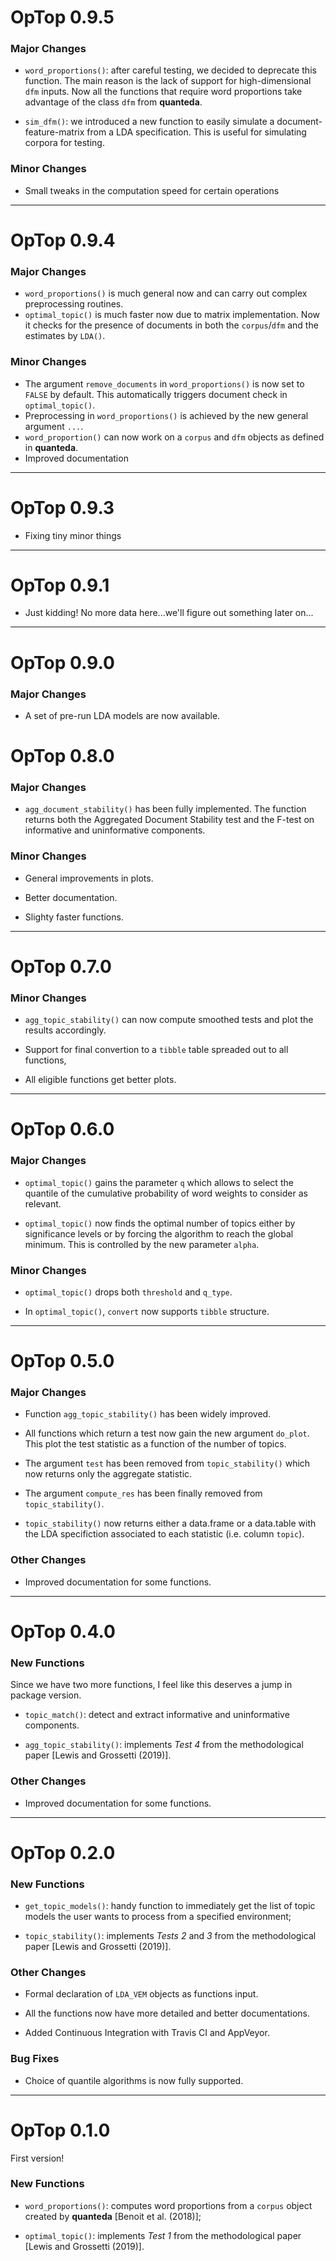 # OpTop 0.9.5

### Major Changes

* `word_proportions()`: after careful testing, we decided to deprecate this function. 
The main reason is the lack of support for high-dimensional `dfm` inputs. Now all the
functions that require word proportions take advantage of the class `dfm` from **quanteda**.

* `sim_dfm()`: we introduced a new function to easily simulate a document-feature-matrix from
a LDA specification. This is useful for simulating corpora for testing.

### Minor Changes

* Small tweaks in the computation speed for certain operations

---

# OpTop 0.9.4

### Major Changes

* `word_proportions()` is much general now and can carry out complex 
preprocessing routines. 
* `optimal_topic()` is much faster now due to matrix implementation. Now it checks
for the presence of documents in both the `corpus`/`dfm` and the estimates by `LDA()`.

### Minor Changes

* The argument `remove_documents` in `word_proportions()` is now set to `FALSE`
by default. This automatically triggers document check in `optimal_topic()`. 
* Preprocessing in `word_proportions()` is achieved by the new general argument
`...`.
* `word_proportion()` can now work on a `corpus` and `dfm` objects as defined
in __quanteda__.
* Improved documentation 

---

# OpTop 0.9.3

* Fixing tiny minor things

---

# OpTop 0.9.1

* Just kidding! No more data here...we'll figure out something later on...

---

# OpTop 0.9.0

### Major Changes

* A set of pre-run LDA models are now available.

# OpTop 0.8.0

### Major Changes

* `agg_document_stability()` has been fully implemented. The function returns
both the Aggregated Document Stability test and the F-test on informative
and uninformative components.

### Minor Changes

* General improvements in plots.

* Better documentation.

* Slighty faster functions.

---

# OpTop 0.7.0

### Minor Changes

* `agg_topic_stability()` can now compute smoothed tests and plot the results
accordingly.

* Support for final convertion to a `tibble` table spreaded out to all
functions,

* All eligible functions get better plots.


---

# OpTop 0.6.0

### Major Changes

* `optimal_topic()` gains the parameter `q` which allows to select the quantile
of the cumulative probability of word weights to consider as relevant.

* `optimal_topic()` now finds the optimal number of topics either by significance
levels or by forcing the algorithm to reach the global minimum. This is 
controlled by the new parameter `alpha`. 

### Minor Changes

* `optimal_topic()` drops both `threshold` and `q_type`.

* In `optimal_topic()`, `convert` now supports `tibble` structure.

---

# OpTop 0.5.0

### Major Changes

* Function `agg_topic_stability()` has been widely improved.

* All functions which return a test now gain the new argument `do_plot`. This
plot the test statistic as a function of the number of topics.

* The argument `test` has been removed from `topic_stability()` which now 
returns only the aggregate statistic. 

* The argument `compute_res` has been finally removed from `topic_stability()`.

* `topic_stability()` now returns either a data.frame or a data.table with 
the LDA specifiction associated to each statistic (i.e. column `topic`).

### Other Changes

* Improved documentation for some functions.

---

# OpTop 0.4.0

### New Functions

Since we have two more functions, I feel like this deserves a jump in 
package version. 

* `topic_match()`: detect and extract informative and uninformative components.

* `agg_topic_stability()`: implements _Test 4_ from the methodological paper 
[Lewis and Grossetti (2019)].

### Other Changes

* Improved documentation for some functions.

---

# OpTop 0.2.0

### New Functions

* `get_topic_models()`: handy function to immediately get the list of topic models
the user wants to process from a specified environment;

* `topic_stability()`: implements _Tests 2_ and _3_ from the methodological paper 
[Lewis and Grossetti (2019)].

### Other Changes

* Formal declaration of `LDA_VEM` objects as functions input.

* All the functions now have more detailed and better documentations.

* Added Continuous Integration with Travis CI and AppVeyor.

### Bug Fixes

* Choice of quantile algorithms is now fully supported.

---

# OpTop 0.1.0

First version! 

### New Functions

* `word_proportions()`: computes word proportions from a `corpus` object created 
by __quanteda__ [Benoit et al. (2018)];

* `optimal_topic()`: implements _Test 1_ from the methodological paper 
[Lewis and Grossetti (2019)].
